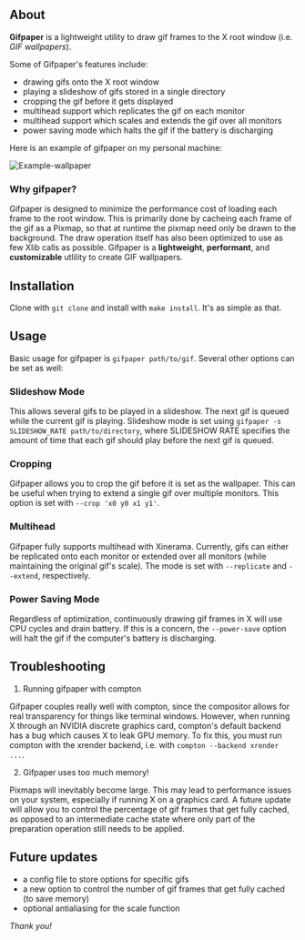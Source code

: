## About

**Gifpaper** is a lightweight utility to draw gif frames to the X root window (i.e. *GIF wallpapers*).

Some of Gifpaper's features include:

* drawing gifs onto the X root window
* playing a slideshow of gifs stored in a single directory
* cropping the gif before it gets displayed
* multihead support which replicates the gif on each monitor
* multihead support which scales and extends the gif over all monitors
* power saving mode which halts the gif if the battery is discharging

Here is an example of gifpaper on my personal machine:

![Example-wallpaper](https://i.imgur.com/DDPtlci.gif)

### Why gifpaper?

Gifpaper is designed to minimize the performance cost of loading each frame to the root window. This
is primarily done by cacheing each frame of the gif as a Pixmap, so that at runtime the pixmap need only
be drawn to the background. The draw operation itself has also been optimized to use as few Xlib calls
as possible. Gifpaper is a **lightweight**, **performant**, and **customizable** utlility to create
GIF wallpapers. 

## Installation

Clone with `git clone` and install with `make install`. It's as simple as that.

## Usage

Basic usage for gifpaper is `gifpaper path/to/gif`. Several other options can be set as well:

### Slideshow Mode

This allows several gifs to be played in a slideshow. The next gif is queued while the current gif is playing. 
Slideshow mode is set using `gifpaper -s SLIDESHOW_RATE path/to/directory`, where SLIDESHOW RATE specifies the
amount of time that each gif should play before the next gif is queued.

### Cropping

Gifpaper allows you to crop the gif before it is set as the wallpaper. This can be useful when trying to extend a
single gif over multiple monitors. This option is set with `--crop 'x0 y0 x1 y1'`.

### Multihead

Gifpaper fully supports multihead with Xinerama. Currently, gifs can either be replicated onto each monitor or
extended over all monitors (while maintaining the original gif's scale). The mode is set with `--replicate` and 
`--extend`, respectively.

### Power Saving Mode

Regardless of optimization, continuously drawing gif frames in X will use CPU cycles and drain battery. If this
is a concern, the `--power-save` option will halt the gif if the computer's battery is discharging.

## Troubleshooting

1. Running gifpaper with compton

Gifpaper couples really well with compton, since the compositor allows for real transparency for things like
terminal windows. However, when running X through an NVIDIA discrete graphics card, compton's default backend 
has a bug which causes X to leak GPU memory. To fix this, you must run compton with the xrender backend, i.e. 
with `compton --backend xrender ...`.

2. Gifpaper uses too much memory!

Pixmaps will inevitably become large. This may lead to performance issues on your system, especially if running X
on a graphics card. A future update will allow you to control the percentage of gif frames that get fully cached, as
opposed to an intermediate cache state where only part of the preparation operation still needs to be applied.

## Future updates

* a config file to store options for specific gifs
* a new option to control the number of gif frames that get fully cached (to save memory)
* optional antialiasing for the scale function

*Thank you!*